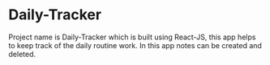 # Daily-Tracker
Project name is Daily-Tracker which is built using React-JS, this app helps to keep track of the daily routine work. In this app notes can be created and deleted. 

